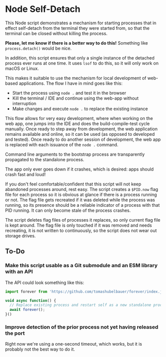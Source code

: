 # Node Self-Detach

This Node script demonstrates a mechanism for starting processes that in effect
self-detach from the terminal they were started from, so that the terminal can
be closed without killing the process.

**Please, let me know if there is a better way to do this!** Something like
`process.detach()` would be nice.

In addition, this script ensures that only a single instance of the detached
process ever runs at one time. It uses `lsof` to do this, so it will only work
on macOS or Linux.

This makes it suitable to use the mechanism for local development of web-based
applications. The flow I have in mind goes like this:

- Start the process using `node .` and test it in the browser
- Kill the terminal / IDE and continue using the web-app without interruption
- Make changes and execute `node .` to replace the existing instance

This flow allows for very easy development, where when working on the web app,
one jumps into the IDE and does the build-compile-test cycle manually. Once
ready to step away from development, the web application remains available and
online, so it can be used (as opposed to developed and tested). Once ready to
do another session of development, the web app is replaced with each issuance
of the `node .` command.

Command line arguments to the bootstrap process are transparently propagated to
the standalone process.

The app only ever goes down if it crashes, which is desired: apps should crash
fast and loud!

If you don't feel comfortable/confident that this script will not keep abandoned
processes around, rest easy. The script creates a `$PID.now` flag file for each
process so it is obvious at glance if there is a process running or not. The
flag file gets recreated if it was deleted while the process was running, so its
presence should be a reliable indicator of a process with that PID running. It
can only become stale of the process crashes.

The script deletes flag files of processes it replaces, so only current flag
file is kept around. The flag file is only touched if it was removed and needs
recreating, it is not written to continuously, so the script does not wear out
storage drives.

## To-Do

### Make this script usable as a Git submodule and an ESM library with an API

The API could look something like this:

```js
import forever from 'https://github.com/tomashubelbauer/forever/index.js';

void async function() {
  // Replace existing process and restart self as a new standalone process
  await forever();
}()
```

### Improve detection of the prior process not yet having released the port

Right now we're using a one-second timeout, which works, but it is probably not
the best way to do it.
